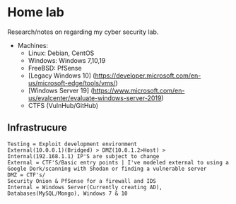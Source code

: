 # Home lab
Research/notes on regarding my cyber security lab.

* Machines:
    * Linux: Debian, CentOS
    * Windows: Windows 7,10,19
    * FreeBSD: PfSense
    * [Legacy Windows 10] (https://developer.microsoft.com/en-us/microsoft-edge/tools/vms/)
    * [Windows Server 19] (https://www.microsoft.com/en-us/evalcenter/evaluate-windows-server-2019)
    * CTFS (VulnHub/GitHub)


## Infrastrucure
    Testing = Exploit development environment
    External(10.0.0.1)(Bridged) > DMZ(10.0.1.2>Host) > Internal(192.168.1.1) IP'S are subject to change
    External = CTF'S/Basic entry points | I've modeled external to using a Google Dork/scanning with Shodan or finding a vulnerable server
    DMZ = CTF's/
    Security Onion & PfSense for a firewall and IDS
    Internal = Windows Server(Currently creating AD), Databases(MySQL/Mongo), Windows 7 & 10

